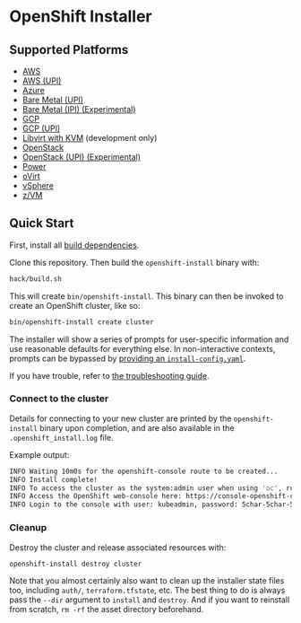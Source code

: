 # OpenShift Installer

## Supported Platforms

* [AWS](docs/user/aws/README.md)
* [AWS (UPI)](docs/user/aws/install_upi.md)
* [Azure](docs/user/azure/README.md)
* [Bare Metal (UPI)](docs/user/metal/install_upi.md)
* [Bare Metal (IPI) (Experimental)](docs/user/metal/install_ipi.md)
* [GCP](docs/user/gcp/README.md)
* [GCP (UPI)](docs/user/gcp/install_upi.md)
* [Libvirt with KVM](docs/dev/libvirt/README.md) (development only)
* [OpenStack](docs/user/openstack/README.md)
* [OpenStack (UPI) (Experimental)](docs/user/openstack/install_upi.md)
* [Power](docs/user/power/install_upi.md)
* [oVirt](docs/user/ovirt/install_ipi.md)
* [vSphere](docs/user/vsphere/install_upi.md)
* [z/VM](docs/user/zvm/install_upi.md)

## Quick Start

First, install all [build dependencies](docs/dev/dependencies.md).

Clone this repository. Then build the `openshift-install` binary with:

```sh
hack/build.sh
```

This will create `bin/openshift-install`. This binary can then be invoked to create an OpenShift cluster, like so:

```sh
bin/openshift-install create cluster
```

The installer will show a series of prompts for user-specific information and use reasonable defaults for everything else.
In non-interactive contexts, prompts can be bypassed by [providing an `install-config.yaml`](docs/user/overview.md#multiple-invocations).

If you have trouble, refer to [the troubleshooting guide](docs/user/troubleshooting.md).

### Connect to the cluster

Details for connecting to your new cluster are printed by the `openshift-install` binary upon completion, and are also available in the `.openshift_install.log` file.

Example output:

```sh
INFO Waiting 10m0s for the openshift-console route to be created...
INFO Install complete!
INFO To access the cluster as the system:admin user when using 'oc', run 'export KUBECONFIG=/path/to/installer/auth/kubeconfig'
INFO Access the OpenShift web-console here: https://console-openshift-console.apps.${CLUSTER_NAME}.${BASE_DOMAIN}:6443
INFO Login to the console with user: kubeadmin, password: 5char-5char-5char-5char
```

### Cleanup

Destroy the cluster and release associated resources with:

```sh
openshift-install destroy cluster
```

Note that you almost certainly also want to clean up the installer state files too, including `auth/`, `terraform.tfstate`, etc.
The best thing to do is always pass the `--dir` argument to `install` and `destroy`.
And if you want to reinstall from scratch, `rm -rf` the asset directory beforehand.
